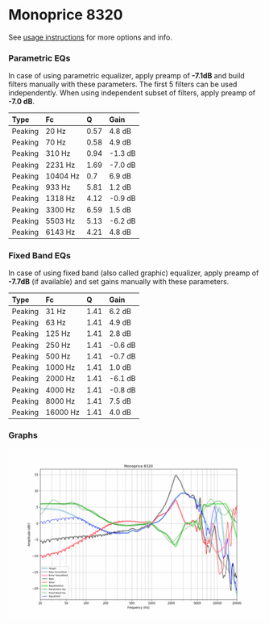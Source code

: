 # Monoprice 8320
See [usage instructions](https://github.com/jaakkopasanen/AutoEq#usage) for more options and info.

### Parametric EQs
In case of using parametric equalizer, apply preamp of **-7.1dB** and build filters manually
with these parameters. The first 5 filters can be used independently.
When using independent subset of filters, apply preamp of **-7.0 dB**.

| Type    | Fc       |    Q | Gain    |
|:--------|:---------|:-----|:--------|
| Peaking | 20 Hz    | 0.57 | 4.8 dB  |
| Peaking | 70 Hz    | 0.58 | 4.9 dB  |
| Peaking | 310 Hz   | 0.94 | -1.3 dB |
| Peaking | 2231 Hz  | 1.69 | -7.0 dB |
| Peaking | 10404 Hz | 0.7  | 6.9 dB  |
| Peaking | 933 Hz   | 5.81 | 1.2 dB  |
| Peaking | 1318 Hz  | 4.12 | -0.9 dB |
| Peaking | 3300 Hz  | 6.59 | 1.5 dB  |
| Peaking | 5503 Hz  | 5.13 | -6.2 dB |
| Peaking | 6143 Hz  | 4.21 | 4.8 dB  |

### Fixed Band EQs
In case of using fixed band (also called graphic) equalizer, apply preamp of **-7.7dB**
(if available) and set gains manually with these parameters.

| Type    | Fc       |    Q | Gain    |
|:--------|:---------|:-----|:--------|
| Peaking | 31 Hz    | 1.41 | 6.2 dB  |
| Peaking | 63 Hz    | 1.41 | 4.9 dB  |
| Peaking | 125 Hz   | 1.41 | 2.8 dB  |
| Peaking | 250 Hz   | 1.41 | -0.6 dB |
| Peaking | 500 Hz   | 1.41 | -0.7 dB |
| Peaking | 1000 Hz  | 1.41 | 1.0 dB  |
| Peaking | 2000 Hz  | 1.41 | -6.1 dB |
| Peaking | 4000 Hz  | 1.41 | -0.8 dB |
| Peaking | 8000 Hz  | 1.41 | 7.5 dB  |
| Peaking | 16000 Hz | 1.41 | 4.0 dB  |

### Graphs
![](./Monoprice%208320.png)